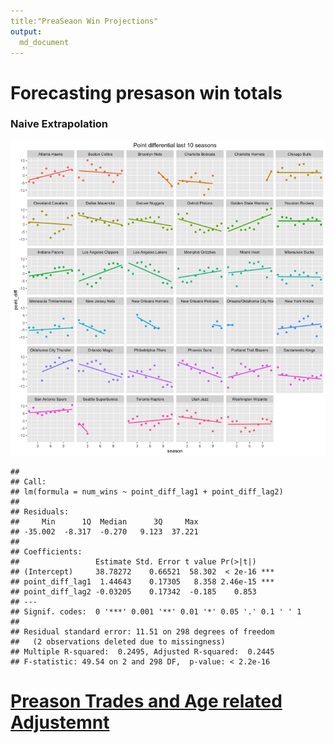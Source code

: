 ```yaml
---
title:"PreaSeaon Win Projections"
output:
  md_document
---
```






# Forecasting presason win totals
### Naive Extrapolation
![plot of chunk naive_extrapolation](figure/naive_extrapolation-1.png)

```
## 
## Call:
## lm(formula = num_wins ~ point_diff_lag1 + point_diff_lag2)
## 
## Residuals:
##     Min      1Q  Median      3Q     Max 
## -35.002  -8.317  -0.270   9.123  37.221 
## 
## Coefficients:
##                 Estimate Std. Error t value Pr(>|t|)    
## (Intercept)     38.78272    0.66521  58.302  < 2e-16 ***
## point_diff_lag1  1.44643    0.17305   8.358 2.46e-15 ***
## point_diff_lag2 -0.03205    0.17342  -0.185    0.853    
## ---
## Signif. codes:  0 '***' 0.001 '**' 0.01 '*' 0.05 '.' 0.1 ' ' 1
## 
## Residual standard error: 11.51 on 298 degrees of freedom
##   (2 observations deleted due to missingness)
## Multiple R-squared:  0.2495,	Adjusted R-squared:  0.2445 
## F-statistic: 49.54 on 2 and 298 DF,  p-value: < 2.2e-16
```
# [Preason Trades and Age related Adjustemnt](https://docs.google.com/spreadsheets/d/1KlFDXkmHwKxIPSFrXhYxQhveo3OlG1L2_NyB7YHgk8s/edit#gid=0)

